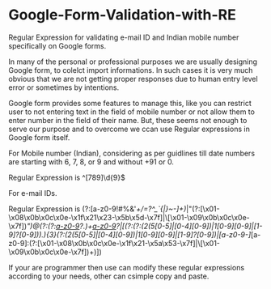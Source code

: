 # Google-Form-Validation-with-RE
Regular Expression for validating  e-mail ID and Indian mobile number specifically on Google forms.

In many of the personal or professional purposes we are usually designing Google form, to colelct import informations. In such cases it is very much obvious that we are not getting proper responses due to human entry level error or sometimes by intentions. 

Google form provides some features to manage this, like you can restrict user to not entering text in the field of mobile number or not allow them to enter number in the field of their name. But, these seems not enough to serve our purpose and to overcome we ccan use Regular expressions in Google form itself.

For Mobile number (Indian), considering as per guidlines till date numbers are starting with 6, 7, 8, or 9 and without +91 or 0.

Regular Expression is ^[789]\d{9}$

For e-mail IDs.

Regular Expression is (?:[a-z0-9!#$%&'*+/=?^_`{|}~-]+(?:\.[a-z0-9!#$%&'*+/=?^_`{|}~-]+)*|"(?:[\x01-\x08\x0b\x0c\x0e-\x1f\x21\x23-\x5b\x5d-\x7f]|\\[\x01-\x09\x0b\x0c\x0e-\x7f])*")@(?:(?:[a-z0-9](?:[a-z0-9-]*[a-z0-9])?\.)+[a-z0-9](?:[a-z0-9-]*[a-z0-9])?|\[(?:(?:(2(5[0-5]|[0-4][0-9])|1[0-9][0-9]|[1-9]?[0-9]))\.){3}(?:(2(5[0-5]|[0-4][0-9])|1[0-9][0-9]|[1-9]?[0-9])|[a-z0-9-]*[a-z0-9]:(?:[\x01-\x08\x0b\x0c\x0e-\x1f\x21-\x5a\x53-\x7f]|\\[\x01-\x09\x0b\x0c\x0e-\x7f])+)\])


If your are programmer then use can modify these regular expressions according to your needs, other can csimple copy and paste.
